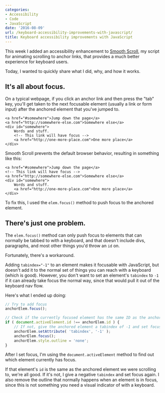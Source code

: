 ```yaml
---
categories:
- Accessibility
- Code
- JavaScript
date: '2016-08-09'
url: /keyboard-accessibility-improvements-with-javascript/
title: Keyboard accessibility improvements with JavaScript
---
```


This week I added an accessibility enhancement to [Smooth Scroll](https://github.com/cferdinandi/smooth-scroll), my script for animating scrolling to anchor links, that provides a much better experience for keyboard users.

Today, I wanted to quickly share what I did, why, and how it works.

## It's all about focus.

On a typical webpage, if you click an anchor link and then press the "tab" key, you'll get taken to the next focusable element (usually a link or form input) after the anchored element that you've jumped to.

```markup
<a href="#somewhere">Jump down the page</a>
<a href="http://somewhere-else.com">Somewhere else</a>
<div id="somewhere">
	Words and stuff.
	<!-- This link will have focus -->
	<a href="http://one-more-place.com">One more place</a>
</div>
```

Smooth Scroll prevents the default browser behavior, resulting in something like this:

```markup
<a href="#somewhere">Jump down the page</a>
<!-- This link will have focus -->
<a href="http://somewhere-else.com">Somewhere else</a>
<div id="somewhere">
	Words and stuff.
	<a href="http://one-more-place.com">One more place</a>
</div>
```

To fix this, I used the `elem.focus()` method to push focus to the anchored element.

## There's just one problem.

The `elem.focus()` method can only push focus to elements that can normally be tabbed to with a keyboard, and that doesn't include divs, paragraphs, and most other things you'd throw an `id` on.

Fortunately, there's a workaround.

Adding `tabindex="-1"` to an element makes it focusable with JavaScript, but doesn't add it to the normal set of things you can reach with a keyboard (which is good). However, you don't want to set an element's `tabindex` to `-1` if it can already take focus the normal way, since that would pull it out of the keyboard nav flow.

Here's what I ended up doing:

```javascript
// Try to add focus
anchorElem.focus();

// Check if the currently focused element has the same ID as the anchored element we scrolled to
if ( document.activeElement.id !== anchorElem.id ) {
	// If not, give the anchored element a tabindex of -1 and set focus again
	anchorElem.setAttribute( 'tabindex', '-1' );
	anchorElem.focus();
	anchorElem.style.outline = 'none';
}
```

After I set focus, I'm using the `document.activeElement` method to find out which element currently has focus.

If that element's `id` is the same as the anchored element we were scrolling to, we're all good. If it's not, I give a negative `tabindex` and set focus again. I also remove the outline that normally happens when an element is in focus, since this is not something you need a visual indicator of with a keyboard.